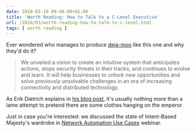 ```yaml
---
date: 2018-03-10 09:48:00+01:00
title: 'Worth Reading: How to Talk to a C-Level Executive'
url: /2018/03/worth-reading-how-to-talk-to-c-level.html
tags: [ worth reading ]
---
```

Ever wondered who manages to produce [deja-moo](/2021/01/deja-moo.jpg) like this one and why they'd do it?

> We unveiled a vision to create an intuitive system that anticipates actions, stops security threats in their tracks, and continues to evolve and learn. It will help businesses to unlock new opportunities and solve previously unsolvable challenges in an era of increasing connectivity and distributed technology.

As Erik Dietrich explains in [his blog post](https://www.daedtech.com/c-level-executive/), it's usually nothing more than a lame attempt to pretend there are some clothes hanging on the emperor.

Just in case you're interested: we discussed the state of Intent-Based Majesty's wardrobe in [Network Automation Use Cases](http://www.ipspace.net/Network_Automation_Use_Cases) webinar.
